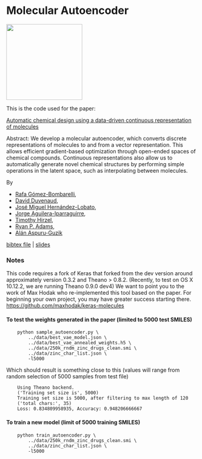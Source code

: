 # Molecular Autoencoder

<img src="https://www.cs.toronto.edu/~duvenaud/pictures/autochem-icon.png" width="200">

This is the code used for the paper:

[Automatic chemical design using a data-driven continuous representation of molecules](https://arxiv.org/abs/1610.02415)


Abstract: We develop a molecular autoencoder, which converts discrete representations of molecules to and from a vector representation.
This allows efficient gradient-based optimization through open-ended spaces of chemical compounds.
Continuous representations also allow us to automatically generate novel chemical structures by performing simple operations in the latent space, such as interpolating between molecules.

By 
 * [Rafa Gómez-Bombarelli](http://aspuru.chem.harvard.edu/rafa-gomez-bombarelli/),
 * [David Duvenaud](https://www.cs.toronto.edu/~duvenaud/),
 * [José Miguel Hernández-Lobato](https://jmhl.org/),
 * [Jorge Aguilera-Iparraguirre](http://aspuru.chem.harvard.edu/jorge-aguilera/),
 * [Timothy Hirzel](https://www.linkedin.com/in/t1m0thy),
 * [Ryan P. Adams](http://people.seas.harvard.edu/~rpa/'),
 * [Alán Aspuru-Guzik](http://aspuru.chem.harvard.edu/about-alan/)

[bibtex file](https://www.cs.toronto.edu/~duvenaud/papers/molauto.bib) | [slides](https://www.cs.toronto.edu/~duvenaud/talks/mol-auto-talk.pdf)

### Notes
This code requires a fork of Keras that forked from the dev version around approximately version 0.3.2 and Theano > 0.8.2.  (Recently, to test on OS X 10.12.2, we are running Theano 0.9.0 dev4)  We want to point you to the work of Max Hodak who re-implemented this tool based on the paper.  For beginning your own project, you may have greater success starting there.  https://github.com/maxhodak/keras-molecules


#### To test the weights generated in the paper (limited to 5000 test SMILES)
        python sample_autoencoder.py \
            ../data/best_vae_model.json \
            ../data/best_vae_annealed_weights.h5 \
            ../data/250k_rndm_zinc_drugs_clean.smi \
            ../data/zinc_char_list.json \
            -l5000


Which should result is something close to this (values will range from random selection of 5000 samples from test file)

        Using Theano backend.
        ('Training set size is', 5000)
        Training set size is 5000, after filtering to max length of 120
        ('total chars:', 35)
        Loss: 0.834809958935, Accuracy: 0.948206666667


#### To train a new model (limit of 5000 training SMILES)
        python train_autoencoder.py \
            ../data/250k_rndm_zinc_drugs_clean.smi \
            ../data/zinc_char_list.json \
            -l5000